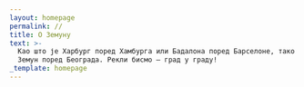 ```yaml
---
layout: homepage
permalink: //
title: О Земуну
text: >-
  Као што је Харбург поред Хамбурга или Бадалона поред Барселоне, тако је и
  Земун поред Београда. Рекли бисмо – град у граду!
_template: homepage
---
```





